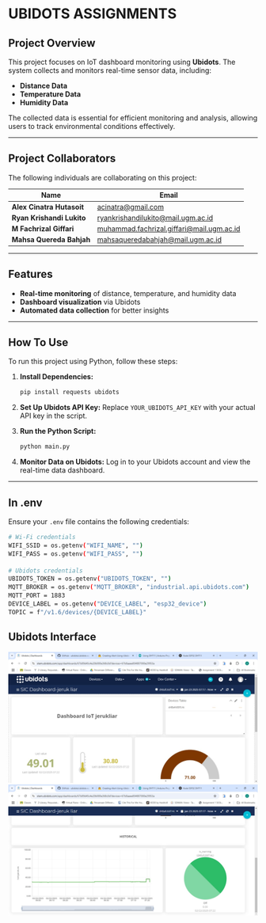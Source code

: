 # UBIDOTS ASSIGNMENTS

## Project Overview

This project focuses on IoT dashboard monitoring using **Ubidots**. The system collects and monitors real-time sensor data, including:

- **Distance Data**
- **Temperature Data**
- **Humidity Data**

The collected data is essential for efficient monitoring and analysis, allowing users to track environmental conditions effectively.

---

## Project Collaborators

The following individuals are collaborating on this project:

| Name                      | Email                                     |
| ------------------------- | ----------------------------------------- |
| **Alex Cinatra Hutasoit** | acinatra@gmail.com                        |
| **Ryan Krishandi Lukito** | ryankrishandilukito@mail.ugm.ac.id        |
| **M Fachrizal Giffari**   | muhammad.fachrizal.giffari@mail.ugm.ac.id |
| **Mahsa Quereda Bahjah**  | mahsaqueredabahjah@mail.ugm.ac.id         |

---

## Features

- **Real-time monitoring** of distance, temperature, and humidity data
- **Dashboard visualization** via Ubidots
- **Automated data collection** for better insights

---

## How To Use

To run this project using Python, follow these steps:

1. **Install Dependencies:**

   ```sh
   pip install requests ubidots
   ```

2. **Set Up Ubidots API Key:**
   Replace `YOUR_UBIDOTS_API_KEY` with your actual API key in the script.

3. **Run the Python Script:**

   ```sh
   python main.py
   ```

4. **Monitor Data on Ubidots:**
   Log in to your Ubidots account and view the real-time data dashboard.

---

## In .env

Ensure your `.env` file contains the following credentials:

```sh
# Wi-Fi credentials
WIFI_SSID = os.getenv("WIFI_NAME", "")
WIFI_PASS = os.getenv("WIFI_PASS", "")

# Ubidots credentials
UBIDOTS_TOKEN = os.getenv("UBIDOTS_TOKEN", "")
MQTT_BROKER = os.getenv("MQTT_BROKER", "industrial.api.ubidots.com")
MQTT_PORT = 1883
DEVICE_LABEL = os.getenv("DEVICE_LABEL", "esp32_device")
TOPIC = f"/v1.6/devices/{DEVICE_LABEL}"
```

## Ubidots Interface

![Ubidots Page](<ubidots 1.jpg>)
![Ubidots Page](<ubidots 2.jpg>)
